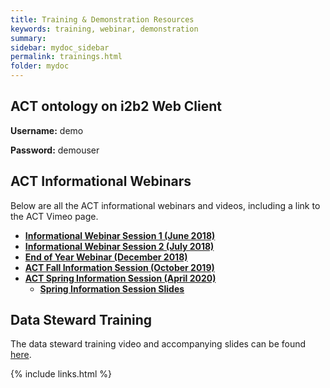 ```yaml
---
title: Training & Demonstration Resources
keywords: training, webinar, demonstration
summary: 
sidebar: mydoc_sidebar
permalink: trainings.html
folder: mydoc
---
```


## ACT ontology on i2b2 Web Client 
**Username:** demo 

**Password:** demouser

## ACT Informational Webinars
Below are all the ACT informational webinars and videos, including a link to the ACT Vimeo page.
  * [**Informational Webinar Session 1 (June 2018)**](https://www.youtube.com/watch?v=NMJG9_Vi0PE&feature=youtu.be)
  * [**Informational Webinar Session 2 (July 2018)**](https://www.youtube.com/watch?v=OtX7ECRW_VY&feature=youtu.be)
  * [**End of Year Webinar (December 2018)**](https://www.youtube.com/watch?v=UKMIQyYRl_w&feature=youtu.be)
  * [**ACT Fall Information Session (October 2019)**](https://vimeo.com/373214480)
  * [**ACT Spring Information Session (April 2020)**](https://pitt.box.com/s/w5aefezzt0t7v68ddlu5jso6o78vwxnq)
    * [**Spring Information Session Slides**](https://pitt.box.com/s/x6toq3awqtvkntziqvs19nus1gpa54kw)

## Data Steward Training
The data steward training video and accompanying slides can be found [here](/ACT-Network/data_stewards.html#data-steward-training).

{% include links.html %}
